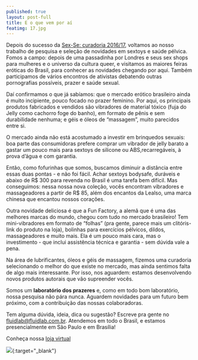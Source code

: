 ```yaml
---
published: true
layout: post-full
title: E o que vem por aí
featimg: 17.jpg
---
```


Depois do sucesso da [Sex-Se: curadoria 2016/17](http://fluidlab.com.br/top3sexse/), voltamos ao nosso trabalho de pesquisa e seleção de novidades em sextoys e saúde pélvica. Fomos a campo: depois de uma passadinha por Londres e seus sex shops para mulheres e o universo da cultura queer, e visitamos as maiores feiras eróticas do Brasil, para conhecer as novidades chegando por aqui. Também participamos de vários encontros de ativistas debatendo outras pornografias possíveis, prazer e saúde sexual.   

Daí confirmamos o que já sabíamos: que o mercado erótico brasileiro ainda é muito incipiente, pouco focado no prazer feminino. Por aqui, os principais produtos fabricados e vendidos são vibradores de material tóxico (fuja do Jelly como cachorro foge do banho), em formato de pênis e sem durabilidade nenhuma; e géis e óleos de “massagem”, muito parecidos entre si.  

O mercado ainda não está acostumado a investir em brinquedos sexuais: boa parte das consumidoras prefere comprar um vibrador de jelly barato a gastar um pouco mais para sextoys de silicone ou ABS,recarregáveis, à prova d’água e com garantia. 

Então, como fofurinhas que somos, buscamos diminuir a distância entre essas duas pontas - e não foi fácil. Achar sextoys bodysafe, duráveis e abaixo de R$ 300 para revenda no Brasil é uma tarefa bem difícil. Mas conseguimos: nessa nossa nova coleção, vocês encontram vibradores e massageadores a partir de R$ 85, além dos encantos da Lealso, uma marca chinesa que encantou nossos corações.

Outra novidade deliciosa é que a Fun Factory, a alemã que é uma das melhores marcas do mundo, chegou com tudo no mercado brasileiro! Tem mini-vibradores em formato de “folhas” (pra gente, parece mais um clitóris- link do produto na loja), bolinhas para exercícios pélvicos, dildos, massageadores e muito mais. Ela é um pouco mais cara, mas o investimento - que inclui assistência técnica e garantia - sem dúvida vale a pena.

Na área de lubrificantes, óleos e géis de massagem, fizemos uma curadoria selecionando o melhor do que existe no mercado, mas ainda sentimos falta de algo mais interessante. Por isso, nos aguardem: estamos desenvolvendo novos produtos autorais que vão supreender vocês.

Somos um **laboratório dos prazeres** e, como em todo bom laboratório, nossa pesquisa não pára nunca. Aguardem novidades para um futuro bem próximo, com a contribuição das nossas colaboradoras. 

Tem alguma dúvida, ideia, dica ou sugestão? Escreve pra gente no fluidlab@fluidlab.com.br. Atendemos em todo o Brasil, e estamos presencialmente em São Paulo e em Brasília!

Conheça nossa [loja virtual](http://laboratoriodosprazeres.com.br/)

[![]({{site.baseurl}}/media/Screenshot%20from%202017-09-04%2011%3A31%3A00.png)](http://laboratoriodosprazeres.com.br/){:target="_blank"}
